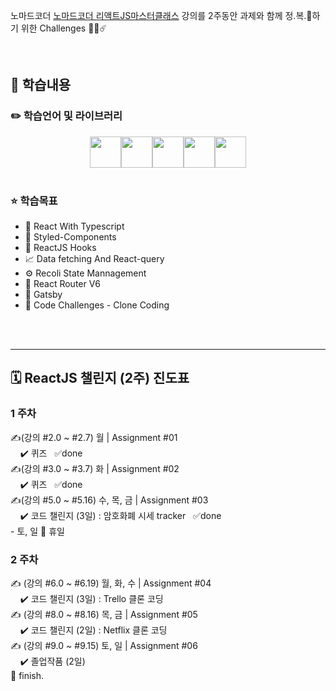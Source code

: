 노마드코더 [노마드코더 리액트JS마스터클래스](https://nomadcoders.co/react-masterclass) 강의를
2주동안 과제와 함께 정.복.🚀하기 위한 Challenges 🧑‍🚀☄️

<br/>
<h2>📖 학습내용</h2>
<p>
<h3>✏️ 학습언어 및 라이브러리</h3>
<div style="display: flex; justify-content:center; align-items:center;">
  <img src="https://nervjs.github.io/taro-docs/assets/images/rn-ecec68ba194e4b5e9fc3e853cc00c569.png"  style="width: 50px; height: 50px;">
  <img src="https://nomadcoders.co/_next/image?url=%2F_next%2Fstatic%2Fmedia%2Ftypescript.791deeef.png&w=1920&q=75" style="width: 50px; height: 50px;">
  <img src="https://nomadcoders.co/logos/react-query.svg" style="width: 50px; height: 50px;">
  <img src="https://nomadcoders.co/_next/image?url=%2F_next%2Fstatic%2Fmedia%2Fmotion.66282fc0.png&w=640&q=75" style="width: 50px; height: 50px;">
  <img src="https://nomadcoders.co/_next/image?url=%2F_next%2Fstatic%2Fmedia%2Fgatsby.535afb3f.png&w=1920&q=75" style="width: 50px; height: 50px;">
</div>
<br/>
<h3>⭐ 학습목표</h3>
<ul>
  <li>🧐 React With Typescript</li>
  <li>💅 Styled-Components</li>
  <li>🎣 ReactJS Hooks</li>
  <li>📈 Data fetching And React-query</li>
  <li>⚙️ Recoli State Mannagement</li>
  <li>📜 React Router V6</li>
  <li>👾 Gatsby</li>
  <li>🚀 Code Challenges - Clone Coding </li>
</ul>
</p>
<br/>
<br/>

<hr/>
<h2>🗓 ReactJS 챌린지 (2주) 진도표</h2>
<h3>1 주차</h3>
✍️(강의 #2.0 ~ #2.7) 월 | Assignment #01 <br/> 
&nbsp;&nbsp&nbsp;&nbsp;✔️ 퀴즈 &nbsp;&nbsp;✅done<br/> 
✍️(강의 #3.0 ~ #3.7) 화 | Assignment #02 <br/>
&nbsp;&nbsp&nbsp;&nbsp;✔️ 퀴즈 &nbsp;&nbsp;✅done<br/>
✍️(강의 #5.0 ~ #5.16) 수, 목, 금 | Assignment #03 <br/>
&nbsp;&nbsp&nbsp;&nbsp;✔️ 코드 챌린지 (3일) : 암호화폐 시세 tracker &nbsp;&nbsp;✅done<br/>
- 토, 일           🌴 휴일<br/>
<h3>2 주차</h3>
✍️ (강의 #6.0 ~ #6.19) 월, 화, 수 | Assignment #04<br/>
&nbsp;&nbsp&nbsp;&nbsp;✔️ 코드 챌린지 (3일) : Trello 클론 코딩 <br/>
✍️ (강의 #8.0 ~ #8.16) 목, 금 | Assignment #05<br/>
&nbsp;&nbsp&nbsp;&nbsp;✔️ 코드 챌린지 (2일) : Netflix 클론 코딩<br/>
✍️ (강의 #9.0 ~ #9.15) 토, 일 | Assignment #06<br/>
&nbsp;&nbsp&nbsp;&nbsp;✔️ 졸업작품 (2일) <br/>
🚩 finish.
